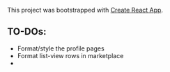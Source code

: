 This project was bootstrapped with [Create React App](https://github.com/facebook/create-react-app).

## TO-DOs:
- Format/style the profile pages
- Format list-view rows in marketplace
- 